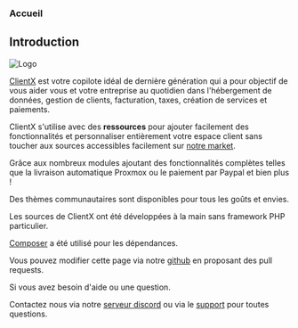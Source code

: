 ### Accueil

## Introduction

![Logo](https://clientx.fr/assets/images/ClientXLight.png "ClientX")

[ClientX](https://clientx.fr/) est votre copilote idéal de dernière génération qui a pour objectif de vous aider vous et votre entreprise au quotidien dans l'hébergement de données, gestion de clients, facturation, taxes, création de services et paiements.

ClientX s'utilise avec des **ressources** pour ajouter facilement des fonctionnalités et personnaliser entièrement votre espace client sans toucher aux sources accessibles facilement sur [notre market](https://clientx.fr/market).

Grâce aux nombreux modules ajoutant des fonctionnalités complètes telles que la livraison automatique Proxmox ou le paiement par Paypal et bien plus !

Des thèmes communautaires sont disponibles pour tous les goûts et envies.

Les sources de ClientX ont été développées à la main sans framework PHP particulier.

[Composer](https://getcomposer.org) a été utilisé pour les dépendances.

Vous pouvez modifier cette page via notre [github](https://github.com/clientXCMS) en proposant des pull requests.

Si vous avez besoin d'aide ou une question.

Contactez nous via notre [serveur discord](https://discord.gg/93madzmTqd) ou via le [support](https://clientx.fr/account/support) pour toutes questions.
